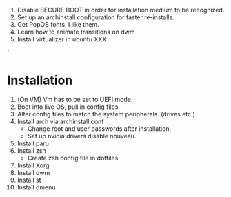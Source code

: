 1. Disable SECURE BOOT in order for installation medium to be recognized.
2. Set up an archinstall configuration for faster re-installs.
3. Get PopOS fonts, I like them.
4. Learn how to animate transitions on dwm
5. Install virtualizer in ubuntu XXX

`
# Installation
1. (On VM) Vm has to be set to UEFI mode.
1. Boot into live OS, pull in config files.
1. Alter config files to match the system peripherals. (drives etc.)
1.  Install arch via archinstall.conf 
    - Change root and user passwords after installation.
    - Set up nvidia drivers disable nouveau.
1. Install paru
1. Install zsh
    - Create zsh config file in dotfiles
1. Install Xorg
1. Install dwm
1. Install st
1. Install dmenu
